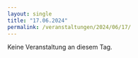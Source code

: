 ```yaml
---
layout: single
title: "17.06.2024"
permalink: /veranstaltungen/2024/06/17/
---
```


Keine Veranstaltung an diesem Tag.
